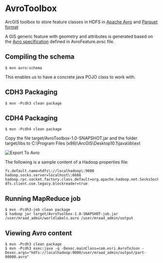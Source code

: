 AvroToolbox
===========

ArcGIS toolbox to store feature classes in HDFS in [Apache Avro](http://avro.apache.org) and [Parquet format](http://parquet.io)

A GIS generic feature with geometry and attributes is generated based on the [Avro specification](http://avro.apache.org/docs/current/spec.html) defined in AvroFeature.avsc file.

## Compiling the schema

    $ mvn avro:schema

This enables us to have a concrete java POJO class to work with.

## CDH3 Packaging

    $ mvn -Pcdh3 clean package

## CDH4 Packaging

    $ mvn -Pcdh4 clean package

Copy the file target/AvroToolbox-1.0-SNAPSHOT.jar and the folder target/libs to C:\Program Files (x86)\ArcGIS\Desktop10.1\java\lib\ext

![Export To Avro](https://dl.dropboxusercontent.com/u/2193160/ExportToAvro.png "Export To Avro")

The following is a sample content of a Hadoop properties file:

    fs.default.name=hdfs\://localhadoop\:9000
    hadoop.socks.server=localhost\:6666
    hadoop.rpc.socket.factory.class.default=org.apache.hadoop.net.SocksSocketFactory
    dfs.client.use.legacy.blockreader=true

## Running MapReduce job

    $ mvn -Pcdh3-job clean package
    $ hadoop jar target/AvroToolbox-1.0-SNAPSHOT-job.jar /user/mraad_admin/worldlabels.avro /user/mraad_admin/output

## Viewing Avro content

    $ mvn -Pcdh3 clean package
    $ mvn -Pcdh3 exec:java -q -Dexec.mainClass=com.esri.AvroToJson -Dexec.args="hdfs://localhadoop:9000/user/mraad_admin/output/part-00000.avro"
